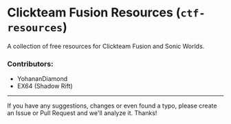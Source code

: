 # Clickteam Fusion Resources (``ctf-resources``)

A collection of free resources for Clickteam Fusion and Sonic Worlds.

### Contributors:
- YohananDiamond
- EX64 (Shadow Rift)

---

If you have any suggestions, changes or even found a typo, please create an Issue or Pull Request and we'll analyze it. Thanks!
